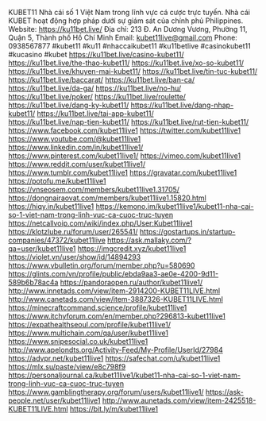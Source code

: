 KUBET11 Nhà cái số 1 Việt Nam trong lĩnh vực cá cược trực tuyến. Nhà cái KUBET hoạt động hợp pháp dưới sự giám sát của chính phủ Philippines. 
Website: https://ku11bet.live/
Địa chỉ: 213 Đ. An Dương Vương, Phường 11, Quận 5, Thành phố Hồ Chí Minh
Email: kubet11live@gmail.com
Phone: 0938567877
#kubet11 #ku11 #nhaccaikubet11 #ku11betlive #casinokubet11 #kucasino #kubet
https://ku11bet.live/casino-kubet11/ 
https://ku11bet.live/the-thao-kubet11/ 
https://ku11bet.live/xo-so-kubet11/ 
https://ku11bet.live/khuyen-mai-kubet11/ 
https://ku11bet.live/tin-tuc-kubet11/ 
https://ku11bet.live/baccarat/ 
https://ku11bet.live/ban-ca/ 
https://ku11bet.live/da-ga/ 
https://ku11bet.live/no-hu/  
https://ku11bet.live/poker/ 
https://ku11bet.live/roulette/ 
https://ku11bet.live/dang-ky-kubet11/ 
https://ku11bet.live/dang-nhap-kubet11/ 
https://ku11bet.live/tai-app-kubet11/  
https://ku11bet.live/nap-tien-kubet11/ 
https://ku11bet.live/rut-tien-kubet11/ 
https://www.facebook.com/kubet11live1
https://twitter.com/kubet11live1
https://www.youtube.com/@kubet11live1
https://www.linkedin.com/in/kubet11live1/
https://www.pinterest.com/kubet11live1/
https://vimeo.com/kubet11live1
https://www.reddit.com/user/kubet11live1/
https://www.tumblr.com/kubet11live1
https://gravatar.com/kubet11live1
https://potofu.me/kubet11live1
https://vnseosem.com/members/kubet11live1.31705/
https://dongnairaovat.com/members/kubet11live1.15820.html
https://hiqy.in/kubet11live1
https://kemono.im/kubet11live1/kubet11-nha-cai-so-1-viet-nam-trong-linh-vuc-ca-cuoc-truc-tuyen
https://netcallvoip.com/wiki/index.php/User:Kubet11live1
https://klotzlube.ru/forum/user/265541/
https://gostartups.in/startup-companies/47372/kubet11live
https://ask.mallaky.com/?qa=user/kubet11live1
https://imgcredit.xyz/kubet11live1
https://violet.vn/user/show/id/14894293
https://www.vbulletin.org/forum/member.php?u=580690
https://glints.com/vn/profile/public/ebda9aa3-ae0e-4200-9d11-589b6b78ac4a
https://pandoraopen.ru/author/kubet11live1/
http://www.innetads.com/view/item-2914200-KUBET11LIVE.html
http://www.canetads.com/view/item-3887326-KUBET11LIVE.html
https://minecraftcommand.science/profile/kubet11live1
https://www.itchyforum.com/en/member.php?296813-kubet11live1
https://expathealthseoul.com/profile/kubet11live1/
https://www.multichain.com/qa/user/kubet11live1
https://www.snipesocial.co.uk/kubet11live1
http://www.apelondts.org/Activity-Feed/My-Profile/UserId/27984
https://advpr.net/kubet11live1
https://safechat.com/u/kubet11live1
https://mlx.su/paste/view/e8c798f9
https://personaljournal.ca/kubet11live1/kubet11-nha-cai-so-1-viet-nam-trong-linh-vuc-ca-cuoc-truc-tuyen
https://www.gamblingtherapy.org/forum/users/kubet11live1/
https://ask-people.net/user/kubet11live1
http://www.aunetads.com/view/item-2425518-KUBET11LIVE.html
https://bit.ly/m/kubet11live1